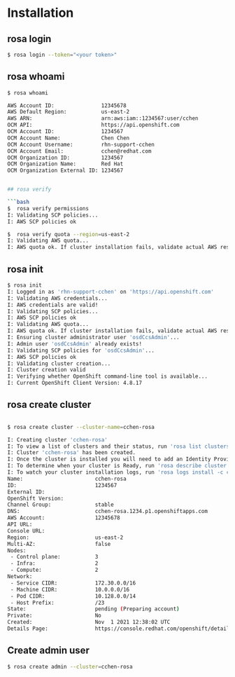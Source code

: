# Installation

## rosa login

```bash
$ rosa login --token="<your token>"
```

## rosa whoami

```bash
$ rosa whoami

AWS Account ID:               12345678
AWS Default Region:           us-east-2
AWS ARN:                      arn:aws:iam::1234567:user/cchen
OCM API:                      https://api.openshift.com
OCM Account ID:               1234567
OCM Account Name:             Chen Chen
OCM Account Username:         rhn-support-cchen
OCM Account Email:            cchen@redhat.com
OCM Organization ID:          1234567
OCM Organization Name:        Red Hat
OCM Organization External ID: 1234567


## rosa verify

```bash
$  rosa verify permissions
I: Validating SCP policies...
I: AWS SCP policies ok

$  rosa verify quota --region=us-east-2
I: Validating AWS quota...
I: AWS quota ok. If cluster installation fails, validate actual AWS resource usage against https://docs.openshift.com/rosa/rosa_getting_started/rosa-required-aws-service-quotas.html

```

## rosa init

```bash
$ rosa init
I: Logged in as 'rhn-support-cchen' on 'https://api.openshift.com'
I: Validating AWS credentials...
I: AWS credentials are valid!
I: Validating SCP policies...
I: AWS SCP policies ok
I: Validating AWS quota...
I: AWS quota ok. If cluster installation fails, validate actual AWS resource usage against https://docs.openshift.com/rosa/rosa_getting_started/rosa-required-aws-service-quotas.html
I: Ensuring cluster administrator user 'osdCcsAdmin'...
I: Admin user 'osdCcsAdmin' already exists!
I: Validating SCP policies for 'osdCcsAdmin'...
I: AWS SCP policies ok
I: Validating cluster creation...
I: Cluster creation valid
I: Verifying whether OpenShift command-line tool is available...
I: Current OpenShift Client Version: 4.8.17
```

## rosa create cluster

```bash

$ rosa create cluster --cluster-name=cchen-rosa

I: Creating cluster 'cchen-rosa'
I: To view a list of clusters and their status, run 'rosa list clusters'
I: Cluster 'cchen-rosa' has been created.
I: Once the cluster is installed you will need to add an Identity Provider before you can login into the cluster. See 'rosa create idp --help' for more information.
I: To determine when your cluster is Ready, run 'rosa describe cluster -c cchen-rosa'.
I: To watch your cluster installation logs, run 'rosa logs install -c cchen-rosa --watch'.
Name:                       cchen-rosa
ID:                         1234567
External ID:
OpenShift Version:
Channel Group:              stable
DNS:                        cchen-rosa.1234.p1.openshiftapps.com
AWS Account:                12345678
API URL:
Console URL:
Region:                     us-east-2
Multi-AZ:                   false
Nodes:
 - Control plane:           3
 - Infra:                   2
 - Compute:                 2
Network:
 - Service CIDR:            172.30.0.0/16
 - Machine CIDR:            10.0.0.0/16
 - Pod CIDR:                10.128.0.0/14
 - Host Prefix:             /23
State:                      pending (Preparing account)
Private:                    No
Created:                    Nov  1 2021 12:38:02 UTC
Details Page:               https://console.redhat.com/openshift/details/s/12345678

```

## Create admin user

```bash
$ rosa create admin --cluster=cchen-rosa
```
